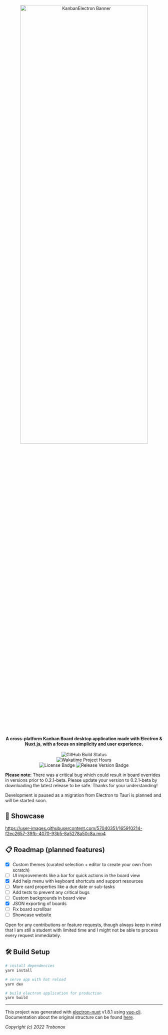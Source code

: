 <p align="center"> 
  <img src="https://user-images.githubusercontent.com/57040351/163876968-650582f9-1b15-42b3-88f9-80418ddcd840.png" width="90%" height="60%" alt="KanbanElectron Banner" />
  <br>
  <b> A cross-platform Kanban Board desktop application made with Electron & Nuxt.js, with a focus on simplicity and user experience. </b>
  <br> <br>
  <img src="https://github.com/trobonox/kanban-electron/workflows/Build/badge.svg" alt="GitHub Build Status" />
  <br>
  <img src="https://wakatime.com/badge/user/be365b36-3fc6-4949-a760-a882bf44aad7/project/e222a792-8ba1-4987-97bd-baec10aa63fb.svg" alt="Wakatime Project Hours" />
  <br>
  <img src="https://img.shields.io/github/license/trobonox/kanban-electron?style=flat)](https://opensource.org/licenses/MIT" alt="License Badge" />
  <img src="https://img.shields.io/github/v/release/trobonox/kanban-electron" alt="Release Version Badge" />
  
</p>

**Please note:** There was a critical bug which could result in board overrides in versions prior to 0.2.1-beta. Please update your version to 0.2.1-beta by downloading the latest release to be safe. Thanks for your understanding!

Development is paused as a migration from Electron to Tauri is planned and will be started soon.

## 🌌 Showcase

https://user-images.githubusercontent.com/57040351/165910214-f2ec2657-39fb-4070-93b5-8a5278a50c8a.mp4


## 📋 Roadmap (planned features)

- [x]   Custom themes (curated selection + editor to create your own from scratch)
- [ ] UI improvements like a bar for quick actions in the board view
- [x] Add help menu with keyboard shortcuts and support resources
- [ ] More card properties like a due date or sub-tasks
- [ ] Add tests to prevent any critical bugs
- [ ] Custom backgrounds in board view
- [x] JSON exporting of boards
- [ ] Fix board scrollbar
- [ ] Showcase website

Open for any contributions or feature requests, though always keep in mind that I am still a student with limited time and I might not be able to process every request immediately.

## 🛠 Build Setup

```bash
# install dependencies
yarn install

# serve app with hot reload
yarn dev

# build electron application for production
yarn build

```

---

This project was generated with [electron-nuxt](https://github.com/michalzaq12/electron-nuxt) v1.8.1 using [vue-cli](https://github.com/vuejs/vue-cli). Documentation about the original structure can be found [here](https://github.com/michalzaq12/electron-nuxt/blob/master/README.md).

_Copyright (c) 2022 Trobonox_
